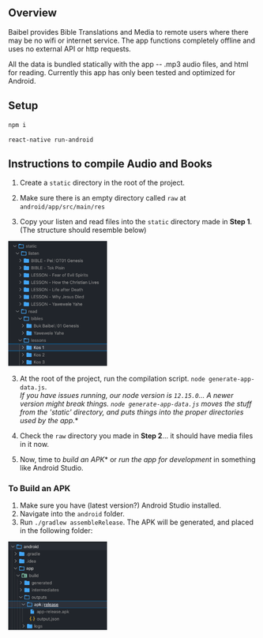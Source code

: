 ## Overview

Baibel provides Bible Translations and Media to remote users where there may be no wifi or internet service. The app functions completely offline and uses no external API or http requests. 

All the data is bundled statically with the app -- .mp3 audio files, and html for reading. Currently this app has only been tested and optimized for Android.

## Setup

```
npm i
```

```
react-native run-android
```

## Instructions to compile Audio and Books

1. Create a `static` directory in the root of the project.

2. Make sure there is an empty directory called `raw` at `android/app/src/main/res`

3. Copy your listen and read files into the `static` directory made in **Step 1**. (The structure should resemble below)

<img src="./img/dir.png" width="200" alt="Dir">

3. At the root of the project, run the compilation script. `node generate-app-data.js`.  
*If you have issues running, our node version is `12.15.0`... A newer version *might* break things. `node generate-app-data.js` moves the stuff from the 'static' directory, and puts things into the proper directories used by the app.**

4. Check the `raw` directory you made in **Step 2**... it should have media files in it now.

5. Now, time to *build an APK** or *run the app for development* in something like Android Studio.

### To Build an APK

1. Make sure you have (latest version?) Android Studio installed.
2. Navigate into the `android` folder.
3. Run `./gradlew assembleRelease`. The APK will be generated, and placed in the following folder:

<img src="./img/apk.png" width="200" alt="APK">

